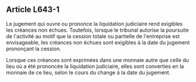Article L643-1
----
Le jugement qui ouvre ou prononce la liquidation judiciaire rend exigibles les
créances non échues. Toutefois, lorsque le tribunal autorise la poursuite de
l'activité au motif que la cession totale ou partielle de l'entreprise est
envisageable, les créances non échues sont exigibles à la date du jugement
prononçant la cession.

Lorsque ces créances sont exprimées dans une monnaie autre que celle du lieu où
a été prononcée la liquidation judiciaire, elles sont converties en la monnaie
de ce lieu, selon le cours du change à la date du jugement.
